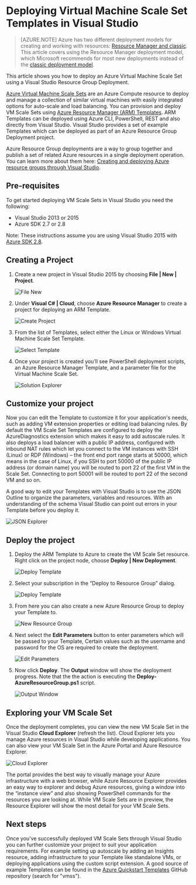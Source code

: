 <properties
    pageTitle="Deploying Virtual Machine Scale Set Templates in Visual Studio | Microsoft Azure"
    description="How to deploy Virtual Machine Scale Set using a Visual Studio Resource Group Deployment"
    services="virtual-machines"
    documentationCenter=""
    authors="gbowerman"
    manager="timlt"
    editor=""
    tags="azure-resource-manager"/>

<tags
    ms.service="virtual-machines"
    ms.workload="infrastructure-services"
    ms.tgt_pltfrm="na"
    ms.devlang="na"
    ms.topic="article"
    ms.date="12/11/2015"
    ms.author="guybo"/>

# Deploying Virtual Machine Scale Set Templates in Visual Studio
> [AZURE.NOTE] Azure has two different deployment models for creating and working with resources:  [Resource Manager and classic](../resource-manager-deployment-model.md).  This article covers using the Resource Manager deployment model, which Microsoft recommends for most new deployments instead of the [classic deployment model](virtual-machines-create-windows-powershell-service-manager.md).

This article shows you how to deploy an Azure Virtual Machine Scale Set using a Visual Studio Resource Group Deployment.

[Azure Virtual Machine Scale Sets](https://azure.microsoft.com/blog/azure-vm-scale-sets-public-preview/) are an Azure Compute resource to deploy and manage a collection of similar virtual machines with easily integrated options for auto-scale and load balancing. You can provision and deploy VM Scale Sets using [Azure Resource Manager (ARM) Templates](https://github.com/Azure/azure-quickstart-templates). ARM Templates can be deployed using Azure CLI, PowerShell, REST and also directly from Visual Studio. Visual Studio provides a set of example Templates which can be deployed as part of an Azure Resource Group Deployment project.

Azure Resource Group deployments are a way to group together and publish a set of related Azure resources in a single deployment operation. You can learn more about them here: [Creating and deploying Azure resource groups through Visual Studio](../vs-azure-tools-resource-groups-deployment-projects-create-deploy/.md).

## Pre-requisites
To get started deploying VM Scale Sets in Visual Studio you need the following:

* Visual Studio 2013 or 2015
* Azure SDK 2.7 or 2.8

Note: These instructions assume you are using Visual Studio 2015 with [Azure SDK 2.8](https://azure.microsoft.com/blog/announcing-the-azure-sdk-2-8-for-net/).

## Creating a Project
1. Create a new project in Visual Studio 2015 by choosing **File | New | Project**.

    ![File New][file_new]

2. Under **Visual C# | Cloud**, choose **Azure Resource Manager** to create a project for deploying an ARM Template.

    ![Create Project][create_project]

3. From the list of Templates, select either the Linux or Windows Virtual Machine Scale Set Template.

   ![Select Template][select_Template]

4. Once your project is created you’ll see PowerShell deployment scripts, an Azure Resource Manager Template, and a parameter file for the Virtual Machine Scale Set.

    ![Solution Explorer][solution_explorer]


## Customize your project
Now you can edit the Template to customize it for your application's needs, such as adding VM extension properties or editing load balancing rules. By default the VM Scale Set Templates are configured to deploy the AzureDiagnostics extension which makes it easy to add autoscale rules. It also deploys a load balancer with a public IP address, configured with inbound NAT rules which let you connect to the VM instances with SSH (Linux) or RDP (Windows) – the front end port range starts at 50000, which means in the case of Linux, if you SSH to port 50000 of the public IP address (or domain name) you will be routed to port 22 of the first VM in the Scale Set. Connecting to port 50001 will be routed to port 22 of the second VM and so on.

 A good way to edit your Templates with Visual Studio is to use the JSON Outline to organize the parameters, variables and resources. With an understanding of the schema Visual Studio can point out errors in your Template before you deploy it.

![JSON Explorer][json_explorer]

## Deploy the project
1. Deploy the ARM Template to Azure to create the VM Scale Set resource. Right click on the project node, choose **Deploy | New Deployment**.

    ![Deploy Template][5deploy_Template]

2. Select your subscription in the “Deploy to Resource Group” dialog.

    ![Deploy Template][6deploy_Template]

3. From here you can also create a new Azure Resource Group to deploy your Template to.

    ![New Resource Group][new_resource]

4. Next select the **Edit Parameters** button to enter parameters which will be passed to your Template, Certain values such as the username and password for the OS are required to create the deployment.

    ![Edit Parameters][edit_parameters]

5. Now click **Deploy**. The **Output** window will show the deployment progress. Note that the the action is executing the **Deploy-AzureResourceGroup.ps1** script.

   ![Output Window][output_window]


## Exploring your VM Scale Set
Once the deployment completes, you can view the new VM Scale Set in the Visual Studio **Cloud Explorer** (refresh the list). Cloud Explorer lets you manage Azure resources in Visual Studio while developing applications. You can also view your VM Scale Set in the Azure Portal and Azure Resource Explorer.

![Cloud Explorer][cloud_explorer]

 The portal provides the best way to visually manage your Azure infrastructure with a web browser, while Azure Resource Explorer provides an easy way to explorer and debug Azure resources, giving a window into the “instance view” and also showing PowerShell commands for the resources you are looking at. While VM Scale Sets are in preview, the Resource Explorer will show the most detail for your VM Scale Sets.

## Next steps
Once you’ve successfully deployed VM Scale Sets through Visual Studio you can further customize your project to suit your application requirements. For example setting up autoscale by adding an Insights resource, adding infrastructure to your Template like standalone VMs, or deploying applications using the custom script extension. A good source of example Templates can be found in the [Azure Quickstart Templates](https://github.com/Azure/azure-quickstart-templates) GitHub repository (search for "vmss").

[file_new]: ./media/virtual-machines-vmss-vstemplates/1-FileNew.png
[create_project]: ./media/virtual-machines-vmss-vstemplates/2-CreateProject.png
[select_Template]: ./media/virtual-machines-vmss-vstemplates/3b-SelectTemplateLin.png
[solution_explorer]: ./media/virtual-machines-vmss-vstemplates/4-SolutionExplorer.png
[json_explorer]: ./media/virtual-machines-vmss-vstemplates/10-JsonExplorer.png
[5deploy_Template]: ./media/virtual-machines-vmss-vstemplates/5-DeployTemplate.png
[6deploy_Template]: ./media/virtual-machines-vmss-vstemplates/6-DeployTemplate.png
[new_resource]: ./media/virtual-machines-vmss-vstemplates/7-NewResourceGroup.png
[edit_parameters]: ./media/virtual-machines-vmss-vstemplates/8-EditParameter.png
[output_window]: ./media/virtual-machines-vmss-vstemplates/9-Output.png
[cloud_explorer]: ./media/virtual-machines-vmss-vstemplates/12-CloudExplorer.png
